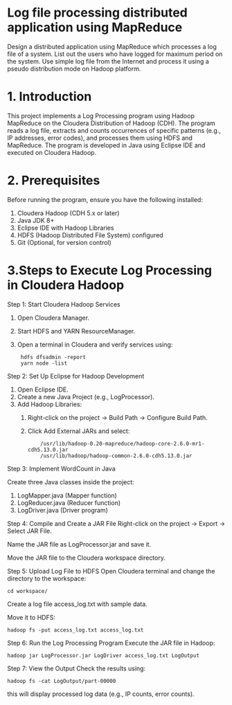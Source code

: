 # Log file processing distributed application using MapReduce
Design a distributed application using MapReduce which processes a log file of a system. List out the users who have logged for maximum period on the system. Use simple log file from the Internet and process it using a pseudo distribution mode on Hadoop platform.

# 1. Introduction

This project implements a Log Processing program using Hadoop MapReduce on the Cloudera Distribution of Hadoop (CDH). The program reads a log file, extracts and counts occurrences of specific patterns (e.g., IP addresses, error codes), and processes them using HDFS and MapReduce. The program is developed in Java using Eclipse IDE and executed on Cloudera Hadoop.

# 2. Prerequisites

Before running the program, ensure you have the following installed:

1. Cloudera Hadoop (CDH 5.x or later)
2. Java JDK 8+
3. Eclipse IDE with Hadoop Libraries
4. HDFS (Hadoop Distributed File System) configured
5. Git (Optional, for version control)

# 3.Steps to Execute Log Processing in Cloudera Hadoop
Step 1: Start Cloudera Hadoop Services

1. Open Cloudera Manager.
2. Start HDFS and YARN ResourceManager.
3. Open a terminal in Cloudera and verify services using:

        hdfs dfsadmin -report
        yarn node -list

Step 2: Set Up Eclipse for Hadoop Development
1. Open Eclipse IDE.
2. Create a new Java Project (e.g., LogProcessor).
3. Add Hadoop Libraries:
    1. Right-click on the project → Build Path → Configure Build Path.
    2. Click Add External JARs and select:
       
               /usr/lib/hadoop-0.20-mapreduce/hadoop-core-2.6.0-mr1-cdh5.13.0.jar
               /usr/lib/hadoop/hadoop-common-2.6.0-cdh5.13.0.jar

Step 3: Implement WordCount in Java

Create three Java classes inside the project:

1. LogMapper.java (Mapper function)
2. LogReducer.java (Reducer function)
3. LogDriver.java (Driver program)

Step 4: Compile and Create a JAR File
Right-click on the project → Export → Select JAR File.

Name the JAR file as LogProcessor.jar and save it.

Move the JAR file to the Cloudera workspace directory.

Step 5: Upload Log File to HDFS
Open Cloudera terminal and change the directory to the workspace:
    
    cd workspace/
    
Create a log file access_log.txt with sample data.

Move it to HDFS:

    hadoop fs -put access_log.txt access_log.txt

Step 6: Run the Log Processing Program
Execute the JAR file in Hadoop:

    hadoop jar LogProcessor.jar LogDriver access_log.txt LogOutput

Step 7: View the Output
Check the results using:

    hadoop fs -cat LogOutput/part-00000

this will display processed log data (e.g., IP counts, error counts).
 



